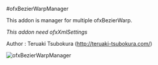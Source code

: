 #ofxBezierWarpManager

This addon is manager for multiple ofxBezierWarp.

*This addon need ofxXmlSettings*

Author : Teruaki Tsubokura (<http://teruaki-tsubokura.com/>)

![ofxBezierWarpManager](https://github.com/TsubokuLab/ofxBezierWarpManager/raw/master/screenshot/ofxBezierWarpManager.png)


